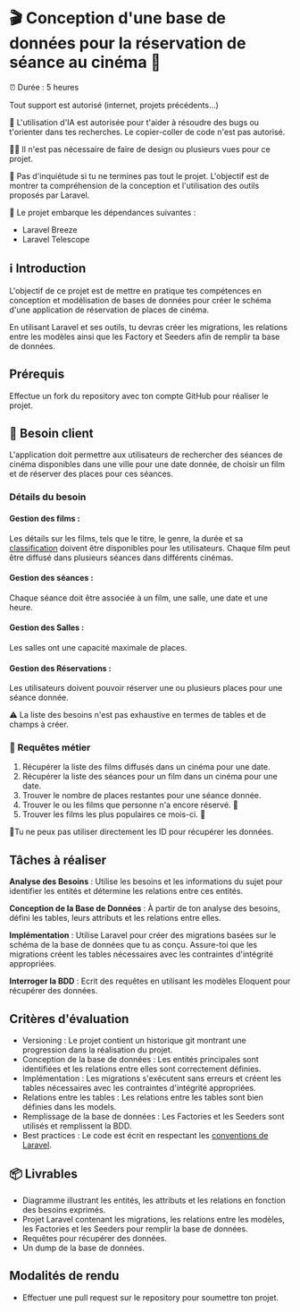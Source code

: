 # 🎬 Conception d'une base de données pour la réservation de séance au cinéma 🎥

⏰ Durée : 5 heures

Tout support est autorisé (internet, projets précédents...)

🤖 L'utilisation d'IA est autorisée pour t'aider à résoudre des bugs ou t'orienter dans tes recherches. Le copier-coller
de code n'est pas autorisé.

👨‍🎨 Il n'est pas nécessaire de faire de design ou plusieurs vues pour ce projet.

🧘 Pas d'inquiétude si tu ne termines pas tout le projet. L'objectif est de montrer ta compréhension de la conception et l'utilisation des outils proposés par Laravel.

🚀 Le projet embarque les dépendances suivantes :
- Laravel Breeze
- Laravel Telescope

## ℹ️ Introduction

L'objectif de ce projet est de mettre en pratique tes compétences en conception et modélisation de bases de
données pour créer le schéma d'une application de réservation de places de cinéma. 

En utilisant Laravel et ses outils,
tu devras créer les migrations, les relations entre les modèles ainsi que les Factory et Seeders afin de remplir ta base
de données.

## Prérequis 

Effectue un fork du repository avec ton compte GitHub pour réaliser le projet.

## 🎯 Besoin client

L'application doit permettre aux utilisateurs de rechercher des séances de cinéma disponibles dans une ville pour une
date donnée, de choisir un film et de réserver des places pour ces séances.

### Détails du besoin

#### Gestion des films :

Les détails sur les films, tels que le titre, le genre, la durée et
sa [classification](https://fr.wikipedia.org/wiki/Commission_de_classification_des_%C5%93uvres_cin%C3%A9matographiques)
doivent être disponibles pour les utilisateurs.
Chaque film peut être diffusé dans plusieurs séances dans différents cinémas.

#### Gestion des séances :

Chaque séance doit être associée à un film, une salle, une date et une heure.

#### Gestion des Salles :

Les salles ont une capacité maximale de places.

#### Gestion des Réservations :

Les utilisateurs doivent pouvoir réserver une ou plusieurs places pour une séance donnée.

⚠️ La liste des besoins n'est pas exhaustive en termes de tables et de champs à créer.

### 🔎 Requêtes métier

1. Récupérer la liste des films diffusés dans un cinéma pour une date.
2. Récupérer la liste des séances pour un film dans un cinéma pour une date.
3. Trouver le nombre de places restantes pour une séance donnée.
4. Trouver le ou les films que personne n'a encore réservé. 🚨
5. Trouver les films les plus populaires ce mois-ci. 🚨

🚨Tu ne peux pas utiliser directement les ID pour récupérer les données.

## Tâches à réaliser

**Analyse des Besoins** : Utilise les besoins et les informations du sujet pour identifier les entités et détermine les relations entre ces entités.

**Conception de la Base de Données** : À partir de ton analyse des besoins, défini les tables, leurs attributs et les relations entre elles.

**Implémentation** : Utilise Laravel pour créer des migrations basées sur le schéma de la base de données que
tu as conçu. Assure-toi que les migrations créent les tables nécessaires avec les contraintes d'intégrité
appropriées.

**Interroger la BDD** : Ecrit des requêtes en utilisant les modèles Eloquent pour récupérer des données.

## Critères d'évaluation

- Versioning : Le projet contient un historique git montrant une progression dans la réalisation du projet.
- Conception de la base de données : Les entités principales sont identifiées et les relations entre elles
  sont correctement définies.
- Implémentation : Les migrations s'exécutent sans erreurs et créent les tables nécessaires avec
  les contraintes d'intégrité appropriées.
- Relations entre les tables : Les relations entre les tables sont bien définies dans les models.
- Remplissage de la base de données : Les Factories et les Seeders sont utilisés et remplissent la BDD.
- Best practices : Le code est écrit en respectant
  les [conventions de Laravel](https://github.com/alexeymezenin/laravel-best-practices).

## 📦 Livrables

- Diagramme illustrant les entités, les attributs et les relations en fonction des besoins exprimés.
- Projet Laravel contenant les migrations, les relations entre les modèles, les Factories et les Seeders pour remplir la
  base de données.
- Requêtes pour récupérer des données.
- Un dump de la base de données.

## Modalités de rendu

- Effectuer une pull request sur le repository pour soumettre ton projet.

